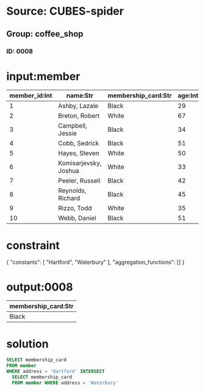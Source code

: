 # Source: CUBES-spider
## Group: coffee_shop
### ID: 0008

# input:member

| member_id:Int | name:Str | membership_card:Str | age:Int | time_of_purchase:Int | level_of_membership:Int | address:Str |
|---|---|---|---|---|---|---|
| 1 | Ashby, Lazale | Black | 29 | 18 | 5 | Hartford |
| 2 | Breton, Robert | White | 67 | 41 | 4 | Waterbury |
| 3 | Campbell, Jessie | Black | 34 | 20 | 6 | Hartford |
| 4 | Cobb, Sedrick | Black | 51 | 27 | 2 | Waterbury |
| 5 | Hayes, Steven | White | 50 | 44 | 3 | Cheshire |
| 6 | Komisarjevsky, Joshua | White | 33 | 26 | 2 | Cheshire |
| 7 | Peeler, Russell | Black | 42 | 26 | 6 | Bridgeport |
| 8 | Reynolds, Richard | Black | 45 | 24 | 1 | Waterbury |
| 9 | Rizzo, Todd | White | 35 | 18 | 4 | Waterbury |
| 10 | Webb, Daniel | Black | 51 | 27 | 22 | Hartford |

# constraint

{
  "constants": [
    "Hartford",
    "Waterbury"
  ],
  "aggregation_functions": []
}

# output:0008

| membership_card:Str |
|---|
| Black |

# solution

```sql
SELECT membership_card
FROM member
WHERE address = 'Hartford' INTERSECT
  SELECT membership_card
  FROM member WHERE address = 'Waterbury'
```
